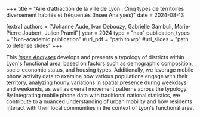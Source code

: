 +++
title = "Aire d’attraction de la ville de Lyon : Cinq types de territoires diversement habités et fréquentés (Insee Analyses)"
date = 2024-08-13

[extra]
authors = ["Johanne Aude, Ivan Debouzy, Gabrielle Gambuli, Marie-Pierre Joubert, Julien Pramil"]
year = 2024
type = "nap"
publication_types = "Non-academic publication"
#url_pdf = "path to wp"
#url_slides = "path to defense slides"
+++

This [*Insee Analyses*](https://www.insee.fr/fr/statistiques/8289238#onglet-2) develops and presents a typology of districts within Lyon's functional area, based on factors such as demographic composition, socio-economic status, and housing types. Additionally, we leverage mobile phone activity data to examine how various populations engage with their territory, analyzing hourly variations in spatial presence during weekdays and weekends, as well as overall movement patterns across the typology. By integrating mobile phone data with traditional national statistics, we contribute to a nuanced understanding of urban mobility and how residents interact with their local communities in the context of Lyon's functional area.



